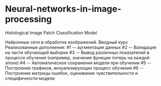 # Neural-networks-in-image-processing
Histological Image Patch Classification Model

Нейронные сети в обработке изображений. Вводный курс
Реализованные дополнения:
#1 -- аугментация данных
#2 -- Валидация на части обучающей выборки
#3 -- Вывод различных показателей в процессе обучения (например, значение функции потерь на каждой эпохе)
#4 -- Автоматическое сохранения модели при обучении
#5 -- Построение графиков, визуализирующих процесс обучения
#6 -- Построение матрицы ошибок, оценивание чувствительности и специфичности модели
